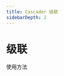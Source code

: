 ```yaml
---
title: Cascader 级联
sidebarDepth: 2
---
```


# 级联

使用方法


<ClientOnly>
  <cascader-demos></cascader-demos>
</ClientOnly>